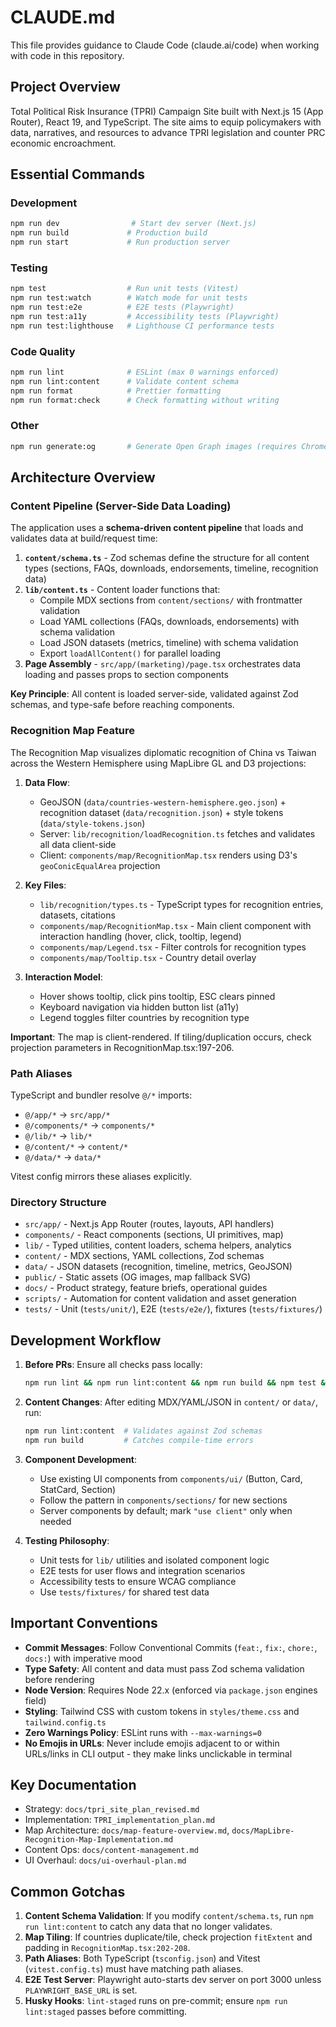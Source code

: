 # CLAUDE.md

This file provides guidance to Claude Code (claude.ai/code) when working with code in this repository.

## Project Overview

Total Political Risk Insurance (TPRI) Campaign Site built with Next.js 15 (App Router), React 19, and TypeScript. The site aims to equip policymakers with data, narratives, and resources to advance TPRI legislation and counter PRC economic encroachment.

## Essential Commands

### Development

```bash
npm run dev                # Start dev server (Next.js)
npm run build             # Production build
npm run start             # Run production server
```

### Testing

```bash
npm test                  # Run unit tests (Vitest)
npm run test:watch        # Watch mode for unit tests
npm run test:e2e          # E2E tests (Playwright)
npm run test:a11y         # Accessibility tests (Playwright)
npm run test:lighthouse   # Lighthouse CI performance tests
```

### Code Quality

```bash
npm run lint              # ESLint (max 0 warnings enforced)
npm run lint:content      # Validate content schema
npm run format            # Prettier formatting
npm run format:check      # Check formatting without writing
```

### Other

```bash
npm run generate:og       # Generate Open Graph images (requires Chrome)
```

## Architecture Overview

### Content Pipeline (Server-Side Data Loading)

The application uses a **schema-driven content pipeline** that loads and validates data at build/request time:

1. **`content/schema.ts`** - Zod schemas define the structure for all content types (sections, FAQs, downloads, endorsements, timeline, recognition data)
2. **`lib/content.ts`** - Content loader functions that:
   - Compile MDX sections from `content/sections/` with frontmatter validation
   - Load YAML collections (FAQs, downloads, endorsements) with schema validation
   - Load JSON datasets (metrics, timeline) with schema validation
   - Export `loadAllContent()` for parallel loading
3. **Page Assembly** - `src/app/(marketing)/page.tsx` orchestrates data loading and passes props to section components

**Key Principle**: All content is loaded server-side, validated against Zod schemas, and type-safe before reaching components.

### Recognition Map Feature

The Recognition Map visualizes diplomatic recognition of China vs Taiwan across the Western Hemisphere using MapLibre GL and D3 projections:

1. **Data Flow**:
   - GeoJSON (`data/countries-western-hemisphere.geo.json`) + recognition dataset (`data/recognition.json`) + style tokens (`data/style-tokens.json`)
   - Server: `lib/recognition/loadRecognition.ts` fetches and validates all data client-side
   - Client: `components/map/RecognitionMap.tsx` renders using D3's `geoConicEqualArea` projection

2. **Key Files**:
   - `lib/recognition/types.ts` - TypeScript types for recognition entries, datasets, citations
   - `components/map/RecognitionMap.tsx` - Main client component with interaction handling (hover, click, tooltip, legend)
   - `components/map/Legend.tsx` - Filter controls for recognition types
   - `components/map/Tooltip.tsx` - Country detail overlay

3. **Interaction Model**:
   - Hover shows tooltip, click pins tooltip, ESC clears pinned
   - Keyboard navigation via hidden button list (a11y)
   - Legend toggles filter countries by recognition type

**Important**: The map is client-rendered. If tiling/duplication occurs, check projection parameters in RecognitionMap.tsx:197-206.

### Path Aliases

TypeScript and bundler resolve `@/*` imports:

- `@/app/*` → `src/app/*`
- `@/components/*` → `components/*`
- `@/lib/*` → `lib/*`
- `@/content/*` → `content/*`
- `@/data/*` → `data/*`

Vitest config mirrors these aliases explicitly.

### Directory Structure

- `src/app/` - Next.js App Router (routes, layouts, API handlers)
- `components/` - React components (sections, UI primitives, map)
- `lib/` - Typed utilities, content loaders, schema helpers, analytics
- `content/` - MDX sections, YAML collections, Zod schemas
- `data/` - JSON datasets (recognition, timeline, metrics, GeoJSON)
- `public/` - Static assets (OG images, map fallback SVG)
- `docs/` - Product strategy, feature briefs, operational guides
- `scripts/` - Automation for content validation and asset generation
- `tests/` - Unit (`tests/unit/`), E2E (`tests/e2e/`), fixtures (`tests/fixtures/`)

## Development Workflow

1. **Before PRs**: Ensure all checks pass locally:

   ```bash
   npm run lint && npm run lint:content && npm run build && npm test && npm run test:e2e && npm run test:a11y
   ```

2. **Content Changes**: After editing MDX/YAML/JSON in `content/` or `data/`, run:

   ```bash
   npm run lint:content  # Validates against Zod schemas
   npm run build         # Catches compile-time errors
   ```

3. **Component Development**:
   - Use existing UI components from `components/ui/` (Button, Card, StatCard, Section)
   - Follow the pattern in `components/sections/` for new sections
   - Server components by default; mark `"use client"` only when needed

4. **Testing Philosophy**:
   - Unit tests for `lib/` utilities and isolated component logic
   - E2E tests for user flows and integration scenarios
   - Accessibility tests to ensure WCAG compliance
   - Use `tests/fixtures/` for shared test data

## Important Conventions

- **Commit Messages**: Follow Conventional Commits (`feat:`, `fix:`, `chore:`, `docs:`) with imperative mood
- **Type Safety**: All content and data must pass Zod schema validation before rendering
- **Node Version**: Requires Node 22.x (enforced via `package.json` engines field)
- **Styling**: Tailwind CSS with custom tokens in `styles/theme.css` and `tailwind.config.ts`
- **Zero Warnings Policy**: ESLint runs with `--max-warnings=0`
- **No Emojis in URLs**: Never include emojis adjacent to or within URLs/links in CLI output - they make links unclickable in terminal

## Key Documentation

- Strategy: `docs/tpri_site_plan_revised.md`
- Implementation: `TPRI_implementation_plan.md`
- Map Architecture: `docs/map-feature-overview.md`, `docs/MapLibre-Recognition-Map-Implementation.md`
- Content Ops: `docs/content-management.md`
- UI Overhaul: `docs/ui-overhaul-plan.md`

## Common Gotchas

1. **Content Schema Validation**: If you modify `content/schema.ts`, run `npm run lint:content` to catch any data that no longer validates.
2. **Map Tiling**: If countries duplicate/tile, check projection `fitExtent` and padding in `RecognitionMap.tsx:202-208`.
3. **Path Aliases**: Both TypeScript (`tsconfig.json`) and Vitest (`vitest.config.ts`) must have matching path aliases.
4. **E2E Test Server**: Playwright auto-starts dev server on port 3000 unless `PLAYWRIGHT_BASE_URL` is set.
5. **Husky Hooks**: `lint-staged` runs on pre-commit; ensure `npm run lint:staged` passes before committing.
